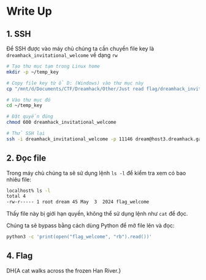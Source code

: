 # Write Up

## 1. **SSH**

Để SSH được vào máy chủ chúng ta cần chuyển file key là `dreamhack_invitational_welcome` về dạng `rw`

```bash
# Tạo thư mục tạm trong Linux home
mkdir -p ~/temp_key

# Copy file key từ ổ D: (Windows) vào thư mục này
cp "/mnt/d/Documents/CTF/Dreamhack/Other/Just read flag/dreamhack_invitational_welcome" ~/temp_key/

# Vào thư mục đó
cd ~/temp_key

# Đặt quyền đúng
chmod 600 dreamhack_invitational_welcome

# Thử SSH lại
ssh -i dreamhack_invitational_welcome -p 11146 dream@host3.dreamhack.games
```

## 2. **Đọc file**

Trong máy chủ chúng ta sẽ sử dụng lệnh `ls -l` để kiểm tra xem có bao nhiêu file:

```bash
localhost% ls -l
total 4
-rw-r----- 1 root dream 45 May  3  2024 flag_welcome
```

Thấy file này bị giới hạn quyền, không thể sử dụng lệnh như `cat` để đọc.

Chúng ta sẽ bypass bằng cách dùng Python để mở file lên và đọc:

```bash
python3 -c 'print(open("flag_welcome", "rb").read())'
```

## 4. **Flag**

DH{A cat walks across the frozen Han River.}
